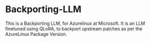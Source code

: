 # Backporting-LLM
This is a Backporting LLM, for Azurelinux at Microsoft. It is an LLM finetuned using QLoRA, to backport upstream patches as per the AzureLinux Package Version.
